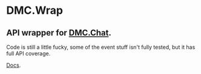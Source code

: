 # DMC.Wrap
## API wrapper for [DMC.Chat](https://dmc.chat/).

Code is still a little fucky, some of the event stuff isn't fully tested, but it has full API coverage.

[Docs](https://eiko.cc/dmc.wrap/).